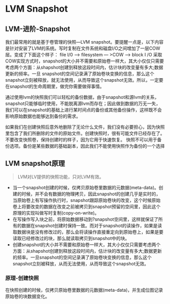 # LVM  Snapshot

## LVM-进阶-Snapshot
我们最常用的就是基于卷管理的快照—LVM snapshot。要提醒一点是，以下内容是针对安装了LVM的系统。写时复制在文件系统和磁盘I/O之间增加了一层COW层。变成了下面这个样子：
file I/0 —&gt; filesystem — &gt;COW –&gt; block I /O
采取COW实现方式时，snapshot的大小并不需要和原始卷一样大，其大小仅仅只需要考虑两个方面：从shapshot创建到释放这段时间内，估计块的改变量有多大;数据更新的频率。一旦 snapshot的空间记录满了原始卷块变换的信息，那么这个snapshot立刻被释放，就无法使用，从而导致这个snapshot无效。所以，一定要在snapshot的生命周期里，做完你需要做得事情。

通过使用lvm的快照我们可以轻松的备份数据，由于snapshot和源lvm的关系，snapshot只能够临时使用，不能脱离源lvm而存在；因此做到数据的万无一失，我们可以在snapshot的基础上进行某时间点的备份或其他备份操作，这样既不会影响原始数据也能够达到备份的需求。

如果我们在创建快照后意外地删除了无论什么文件，我们没有必要担心，因为快照里包含了我们所删除的文件的原始文件。创建快照时，很有可能文件已经存在了。不要改变快照卷，保持创建时的样子，因为它用于快速恢复。
快照不可以用于备份选项。备份是某些数据的基础副本，因此我们不能使用快照作为备份的一个选择

## LVM snapshot原理
> LVM对LV提供的快照功能，只对LVM有效。
* 当一个snapshot创建的时候，仅拷贝原始卷里数据的元数据(meta-data)。创建的时候，并不会有数据的物理拷贝，因此snapshot的创建几乎是实时的，当原始卷上有写操作执行时，snapshot跟踪原始卷块的改变，这个时候原始卷上将要改变的数据在改变之前被拷贝到snapshot预留的空间里，因此这个原理的实现叫做写时复制(copy-on-write)。
* 在写操作写入块之前，将原始数据移动到?snapshot空间里，这样就保证了所有的数据在snapshot创建时保持一致。而对于snapshot的读操作，如果是读取数据块是没有修改过的，那么会将读操作直接重定向到原始卷上，如果是要读取已经修改过的块，那么就读取拷贝到snapshot中的块。
* 创建snapshot的大小并不需要和原始卷一样大，其大小仅仅只需要考虑两个方面：从shapshot创建到释放这段时间内，估计块的改变量有多大;数据更新的频率。一旦snapshot的空间记录满了原始卷块变换的信息，那么这个snapshot立刻被释放，从而无法使用，从而导致这个snapshot无效。

### 原理-创建快照
在快照创建的时候，仅拷贝原始卷里数据的元数据(meta-data)，并生成位图记录原始卷的块数据变化。

